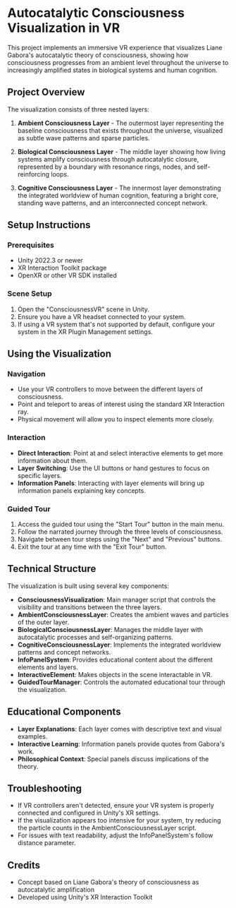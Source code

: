 # Autocatalytic Consciousness Visualization in VR

This project implements an immersive VR experience that visualizes Liane Gabora's autocatalytic theory of consciousness, showing how consciousness progresses from an ambient level throughout the universe to increasingly amplified states in biological systems and human cognition.

## Project Overview

The visualization consists of three nested layers:

1. **Ambient Consciousness Layer** - The outermost layer representing the baseline consciousness that exists throughout the universe, visualized as subtle wave patterns and sparse particles.

2. **Biological Consciousness Layer** - The middle layer showing how living systems amplify consciousness through autocatalytic closure, represented by a boundary with resonance rings, nodes, and self-reinforcing loops.

3. **Cognitive Consciousness Layer** - The innermost layer demonstrating the integrated worldview of human cognition, featuring a bright core, standing wave patterns, and an interconnected concept network.

## Setup Instructions

### Prerequisites

- Unity 2022.3 or newer
- XR Interaction Toolkit package
- OpenXR or other VR SDK installed

### Scene Setup

1. Open the "ConsciousnessVR" scene in Unity.
2. Ensure you have a VR headset connected to your system.
3. If using a VR system that's not supported by default, configure your system in the XR Plugin Management settings.

## Using the Visualization

### Navigation

- Use your VR controllers to move between the different layers of consciousness.
- Point and teleport to areas of interest using the standard XR Interaction ray.
- Physical movement will allow you to inspect elements more closely.

### Interaction

- **Direct Interaction**: Point at and select interactive elements to get more information about them.
- **Layer Switching**: Use the UI buttons or hand gestures to focus on specific layers.
- **Information Panels**: Interacting with layer elements will bring up information panels explaining key concepts.

### Guided Tour

1. Access the guided tour using the "Start Tour" button in the main menu.
2. Follow the narrated journey through the three levels of consciousness.
3. Navigate between tour steps using the "Next" and "Previous" buttons.
4. Exit the tour at any time with the "Exit Tour" button.

## Technical Structure

The visualization is built using several key components:

- **ConsciousnessVisualization**: Main manager script that controls the visibility and transitions between the three layers.
- **AmbientConsciousnessLayer**: Creates the ambient waves and particles of the outer layer.
- **BiologicalConsciousnessLayer**: Manages the middle layer with autocatalytic processes and self-organizing patterns.
- **CognitiveConsciousnessLayer**: Implements the integrated worldview patterns and concept networks.
- **InfoPanelSystem**: Provides educational content about the different elements and layers.
- **InteractiveElement**: Makes objects in the scene interactable in VR.
- **GuidedTourManager**: Controls the automated educational tour through the visualization.

## Educational Components

- **Layer Explanations**: Each layer comes with descriptive text and visual examples.
- **Interactive Learning**: Information panels provide quotes from Gabora's work.
- **Philosophical Context**: Special panels discuss implications of the theory.

## Troubleshooting

- If VR controllers aren't detected, ensure your VR system is properly connected and configured in Unity's XR settings.
- If the visualization appears too intensive for your system, try reducing the particle counts in the AmbientConsciousnessLayer script.
- For issues with text readability, adjust the InfoPanelSystem's follow distance parameter.

## Credits

- Concept based on Liane Gabora's theory of consciousness as autocatalytic amplification
- Developed using Unity's XR Interaction Toolkit 